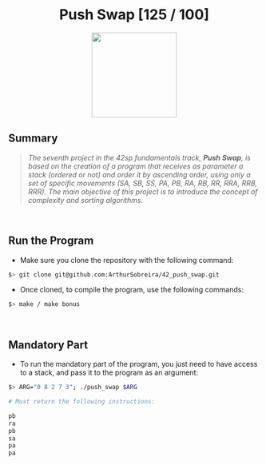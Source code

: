 <div align="center"><h1>Push Swap [125 / 100]</h1></div>

<div align="center">
   <a href="https://github.com/ArthurSobreira/42_push_swap" target="_blank">
      <img height=170 src="https://github.com/ayogun/42-project-badges/blob/main/badges/push_swapm.png" hspace = "10">
   </a>
</div>

## Summary

> <i>The seventh project in the 42sp fundamentals track, <strong>Push Swap</strong>, is based on the creation of a program</i>
> <i>that receives as parameter a stack (ordered or not) and order it by ascending order, using only a set of specific movements</i>
> <i>(SA, SB, SS, PA, PB, RA, RB, RR, RRA, RRB, RRR). The main objective of this project is to introduce the concept of complexity and sorting algorithms.</i>

<br>

## Run the Program

* Make sure you clone the repository with the following command:

```bash
$> git clone git@github.com:ArthurSobreira/42_push_swap.git
```

* Once cloned, to compile the program, use the following commands:

```bash
$> make / make bonus
```

<br>

## Mandatory Part

* To run the mandatory part of the program, you just need to have access to a stack, and pass it to the program as an argument:

```bash
$> ARG="0 8 2 7 3"; ./push_swap $ARG

# Must return the following instructions:

pb
ra
pb
sa
pa
pa
```
